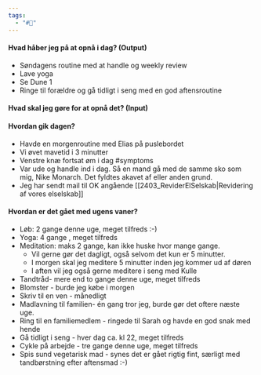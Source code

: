 ```yaml
---
tags:
  - "#📅"
---
```

#### Hvad håber jeg på at opnå i dag? (Output)

- Søndagens routine med at handle og weekly review 
- Lave yoga 
- Se Dune 1
- Ringe til forældre og gå tidligt i seng med en god aftensroutine 
#### Hvad skal jeg gøre for at opnå det? (Input)


#### Hvordan gik dagen?
- Havde en morgenroutine med Elias på puslebordet 
- Vi øvet mavetid i 3 minutter 
- Venstre knæ fortsat øm i dag #symptoms 
- Var ude og handle ind i dag. Så en mand gå med de samme sko som mig, Nike Monarch. Det fyldtes akavet af eller anden grund. 
- Jeg har sendt mail til OK angående [[2403_ReviderElSelskab|Revidering af vores elselskab]] 

#### Hvordan er det gået med ugens vaner?
- Løb: 2 gange denne uge, meget tilfreds :-) 
- Yoga: 4 gange , meget tilfreds
- Meditation: maks 2 gange, kan ikke huske hvor mange gange. 
	- Vil gerne gør det dagligt, også selvom det kun er 5 minutter.
	- I morgen skal jeg meditere 5 minutter inden jeg kommer ud af døren
	- I aften vil jeg også gerne meditere i seng med Kulle
- Tandtråd- mere end to gange denne uge, meget tilfreds 
- Blomster - burde jeg købe i morgen
- Skriv til en ven - månedligt
- Madlavning til familien- én gang tror jeg, burde gør det oftere næste uge.
- Ring til en familiemedlem - ringede til Sarah og havde en god snak med hende
- Gå tidligt i seng - hver dag ca. kl 22, meget tilfreds
- Cykle på arbejde - tre gange denne uge, meget tilfreds
- Spis sund vegetarisk mad - synes det er gået rigtig fint, særligt med tandbørstning efter aftensmad :-) 